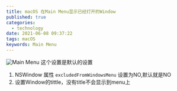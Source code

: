 ```yaml
---
title: macOS 在Main Menu显示已经打开的Window
published: true
categories:
  - technology
date: 2021-06-08 09:37:22
tags: macOS
keywords: Main Menu
---
```


![Main Menu](/macOS-在Main-Menu显示已经打开的Window/MainMenu.png)
这个设置是默认的设置
1. NSWindow 属性 ```excludedFromWindowsMenu``` 设置为NO,默认就是NO
2. 设置Window的tittle，没有title不会显示到menu上


